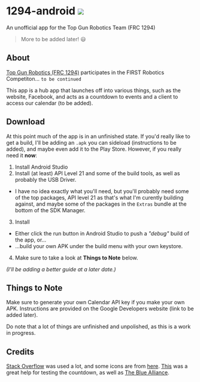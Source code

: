 1294-android ![](https://travis-ci.org/timtim17/1294-android.svg?branch=master)
============

An unofficial app for the Top Gun Robotics Team (FRC 1294)

> More to be added later! :smiley:

## About

[Top Gun Robotics (FRC 1294)](http://www.team1294.org/) participates in the FIRST Robotics Competiton... `to be continued`

This app is a hub app that launches off into various things, such as the website, Facebook, and acts as a countdown to events and a client to access our calendar (to be added).

## Download

At this point much of the app is in an unfinished state. If you'd really like to get a build, I'll be adding an `.apk` you can sideload (instructions to be added), and maybe even add it to the Play Store. However, if you really need it **now**:

1. Install Android Studio
2. Install (at least) API Level 21 and some of the build tools, as well as probably the USB Driver.
  - I have no idea exactly what you'll need, but you'll probably need some of the top packages, API level 21 as that's what I'm curently building against, and maybe some of the packages in the `Extras` bundle at the bottom of the SDK Manager.
3. Install
  - Either click the run button in Android Studio to push a _"debug"_ build of the app, or...
  - ...build your own APK under the build menu with your own keystore.
4. Make sure to take a look at **Things to Note** below.

_(I'll be adding a better guide at a later date.)_

## Things to Note

Make sure to generate your own Calendar API key if you make your own APK. Instructions are provided on the Google Developers website (link to be added later).

Do note that a lot of things are unfinished and unpolished, as this is a work in progress.

## Credits

[Stack Overflow](http://www.stackoverflow.com/) was used a lot, and some icons are from [here](https://github.com/google/material-design-icons). [This](http://itsalmo.st/#frckickoff2015_hg16m) was a great help for testing the countdown, as well as [The Blue Alliance](http://www.thebluealliance.com/).
